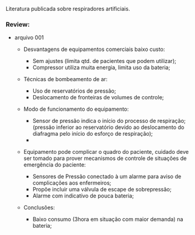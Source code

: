 Literatura publicada sobre respiradores artificiais.

### Review: 
- arquivo 001 
  - Desvantagens de equipamentos comerciais baixo custo:
    - Sem ajustes (limita qtd. de pacientes que podem utilizar);
    - Compressor utiliza muita energia, limita uso da bateria;
  - Técnicas de bombeamento de ar:
    - Uso de reservatórios de pressão;
    - Deslocamento de fronteiras de volumes de controle;
  - Modo de funcionamento do equipamento:
    - Sensor de pressão indica o início do processo de respiração; (pressão inferior ao reservatório devido ao deslocamento do diafragma pelo início do esforço de respiração);
    - 
  - Equipamento pode complicar o quadro do paciente, cuidado deve ser tomado para prover mecanismos de controle de situações de emergência do paciente:
    - Sensores de Pressão conectado à um alarme para aviso de complicações aos enfermeiros; 
    - Propõe incluir uma válvula de escape de sobrepressão;
    - Alarme com indicativo de pouca bateria;
    
   - Conclusões:
     - Baixo consumo (3hora em situação com maior demanda) na bateria;
    
    
